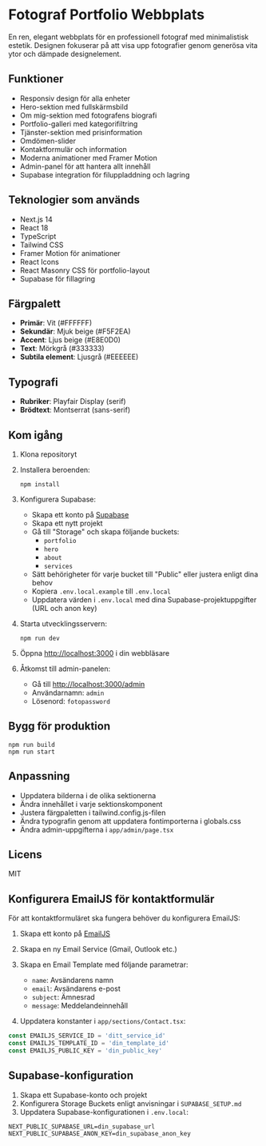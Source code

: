 # Fotograf Portfolio Webbplats

En ren, elegant webbplats för en professionell fotograf med minimalistisk estetik. Designen fokuserar på att visa upp fotografier genom generösa vita ytor och dämpade designelement.

## Funktioner

- Responsiv design för alla enheter
- Hero-sektion med fullskärmsbild
- Om mig-sektion med fotografens biografi
- Portfolio-galleri med kategorifiltring
- Tjänster-sektion med prisinformation
- Omdömen-slider
- Kontaktformulär och information
- Moderna animationer med Framer Motion
- Admin-panel för att hantera allt innehåll
- Supabase integration för filuppladdning och lagring

## Teknologier som används

- Next.js 14
- React 18
- TypeScript
- Tailwind CSS
- Framer Motion för animationer
- React Icons
- React Masonry CSS för portfolio-layout
- Supabase för fillagring

## Färgpalett

- **Primär**: Vit (#FFFFFF)
- **Sekundär**: Mjuk beige (#F5F2EA)
- **Accent**: Ljus beige (#E8E0D0)
- **Text**: Mörkgrå (#333333)
- **Subtila element**: Ljusgrå (#EEEEEE)

## Typografi

- **Rubriker**: Playfair Display (serif)
- **Brödtext**: Montserrat (sans-serif)

## Kom igång

1. Klona repositoryt
2. Installera beroenden:
   ```
   npm install
   ```
3. Konfigurera Supabase:
   - Skapa ett konto på [Supabase](https://supabase.com)
   - Skapa ett nytt projekt
   - Gå till "Storage" och skapa följande buckets:
     - `portfolio`
     - `hero`
     - `about`
     - `services`
   - Sätt behörigheter för varje bucket till "Public" eller justera enligt dina behov
   - Kopiera `.env.local.example` till `.env.local`
   - Uppdatera värden i `.env.local` med dina Supabase-projektuppgifter (URL och anon key)
   
4. Starta utvecklingsservern:
   ```
   npm run dev
   ```
5. Öppna [http://localhost:3000](http://localhost:3000) i din webbläsare
6. Åtkomst till admin-panelen:
   - Gå till [http://localhost:3000/admin](http://localhost:3000/admin)
   - Användarnamn: `admin`
   - Lösenord: `fotopassword`

## Bygg för produktion

```
npm run build
npm run start
```

## Anpassning

- Uppdatera bilderna i de olika sektionerna
- Ändra innehållet i varje sektionskomponent
- Justera färgpaletten i tailwind.config.js-filen
- Ändra typografin genom att uppdatera fontimporterna i globals.css
- Ändra admin-uppgifterna i `app/admin/page.tsx`

## Licens

MIT 

## Konfigurera EmailJS för kontaktformulär

För att kontaktformuläret ska fungera behöver du konfigurera EmailJS:

1. Skapa ett konto på [EmailJS](https://www.emailjs.com/)
2. Skapa en ny Email Service (Gmail, Outlook etc.)
3. Skapa en Email Template med följande parametrar:
   - `name`: Avsändarens namn
   - `email`: Avsändarens e-post
   - `subject`: Ämnesrad
   - `message`: Meddelandeinnehåll

4. Uppdatera konstanter i `app/sections/Contact.tsx`:

```jsx
const EMAILJS_SERVICE_ID = 'ditt_service_id'
const EMAILJS_TEMPLATE_ID = 'din_template_id'
const EMAILJS_PUBLIC_KEY = 'din_public_key'
```

## Supabase-konfiguration

1. Skapa ett Supabase-konto och projekt
2. Konfigurera Storage Buckets enligt anvisningar i `SUPABASE_SETUP.md`
3. Uppdatera Supabase-konfigurationen i `.env.local`:

```
NEXT_PUBLIC_SUPABASE_URL=din_supabase_url
NEXT_PUBLIC_SUPABASE_ANON_KEY=din_supabase_anon_key
```



